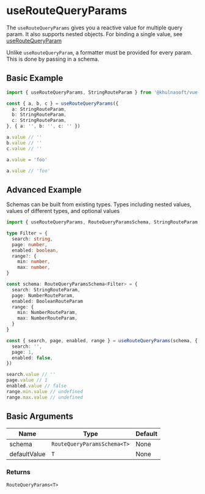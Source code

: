 # useRouteQueryParams
The `useRouteQueryParams` gives you a reactive value for multiple query param. It also supports nested objects. For binding a single value, see [useRouteQueryParam](https://github.com/khulnasoft-lab/vue-compositions/tree/main/src/useRouteQueryParam)

Unlike `useRouteQueryParam`, a formatter must be provided for every param. This is done by passing in a schema. 

## Basic Example
```typescript
import { useRouteQueryParams, StringRouteParam } from '@khulnasoft/vue-compositions'

const { a, b, c } = useRouteQueryParams({
  a: StringRouteParam,
  b: StringRouteParam,
  c: StringRouteParam,
}, { a: '', b: '', c: '' })

a.value // ''
b.value // ''
c.value // ''

a.value = 'foo'

a.value // 'foo'
```

## Advanced Example
Schemas can be built from existing types. Types including nested values, values of different types, and optional values

```typescript
import { useRouteQueryParams, RouteQueryParamsSchema, StringRouteParam, NumberRouteParam, BooleanRouteParam } from '@khulnasoft/vue-compositions'

type Filter = {
  search: string,
  page: number,
  enabled: boolean,
  range?: {
    min: number,
    max: number,
}

const schema: RouteQueryParamsSchema<Filter> = {
  search: StringRouteParam,
  page: NumberRouteParam,
  enabled: BooleanRouteParam
  range: {
    min: NumberRouteParam,
    max: NumberRouteParam,
  }
}

const { search, page, enabled, range } = useRouteQueryParams(schema, {
  search: '',
  page: 1,
  enabled: false,
})

search.value // ''
page.value // 1
enabled.value // false
range.min.value // undefined
range.max.value // undefined
```

## Basic Arguments
| Name         | Type                       | Default |
|--------------|----------------------------|---------|
| schema       | `RouteQueryParamsSchema<T>`| None    |
| defaultValue | `T`                        | None    |

### Returns
`RouteQueryParams<T>`

